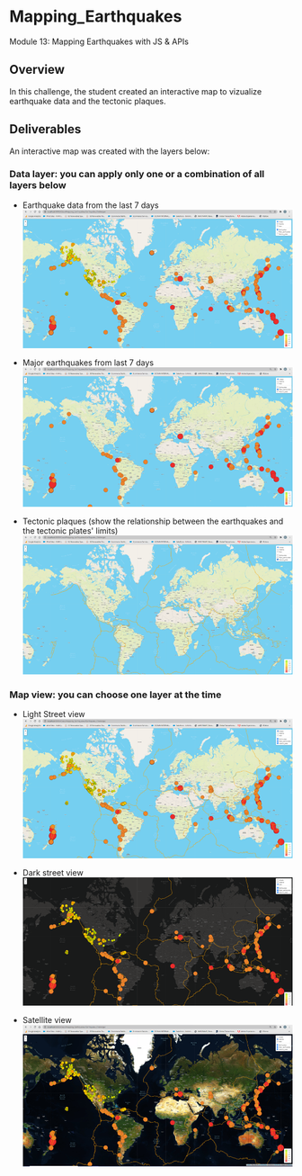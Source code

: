 # Mapping_Earthquakes
Module 13: Mapping Earthquakes with JS & APIs

## Overview
In this challenge, the student created an interactive map to vizualize earthquake data and the tectonic plaques.

## Deliverables
An interactive map was created with the layers below:

### Data layer: you can apply only one or a combination of all layers below
* Earthquake data from the last 7 days
![ScreenShot](https://github.com/liviamiyabara/Mapping_Earthquakes/blob/main/Earthquake_Challenge/Resources/earthquakes_layer.png)

* Major earthquakes from last 7 days
![ScreenShot](https://github.com/liviamiyabara/Mapping_Earthquakes/blob/main/Earthquake_Challenge/Resources/major_earthquakes_layer.png)

* Tectonic plaques (show the relationship between the earthquakes and the tectonic plates' limits)
![ScreenShot](https://github.com/liviamiyabara/Mapping_Earthquakes/blob/main/Earthquake_Challenge/Resources/tectonic_plaques_layer.png)

### Map view: you can choose one layer at the time
* Light Street view
![ScreenShot](https://github.com/liviamiyabara/Mapping_Earthquakes/blob/main/Earthquake_Challenge/Resources/street_layer.png)

* Dark street view
![ScreenShot](https://github.com/liviamiyabara/Mapping_Earthquakes/blob/main/Earthquake_Challenge/Resources/dark_layer.png)

* Satellite view
![ScreenShot](https://github.com/liviamiyabara/Mapping_Earthquakes/blob/main/Earthquake_Challenge/Resources/satelitte_layer.png)

